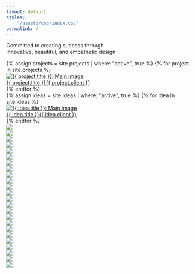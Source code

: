```yaml
---
layout: default
styles:
  - "/assets/css/index.css"
permalink: /
---
```

<div class="content">
    <p id="statement" class="section statement">
        Committed to creating success through <br class="hideWhenSmallScreen">innovative, beautiful, and empathetic design
    </p>
    <div id="work" class="section bottomBorder" style="padding-top: 0;">
        <div class="wrapper">
        {% assign projects = site.projects | where: "active", true %}
        {% for project in site.projects %}
        <a href="{{ project.url | prepend: site.baseurl }}">
            <div class="item zoom-container">
                <img src="{{ project.main_image | prepend: site.baseurl }}" alt="{{ project.title }}: Main image" class="zoom-image">
                <div class="caption"><span>{{ project.title }}</span><span>{{ project.client }}</span></div>
            </div>
        </a>
        {% endfor %}
        </div>
    </div>
    <div id="ideas" class="section bottomBorder">
        <div class="wrapper">
            {% assign ideas = site.ideas | where: "active", true %}
            {% for idea in site.ideas %}
            <a href="{{ idea.url | prepend: site.baseurl }}">
                <div class="item zoom-container">
                    <img src="{{ idea.main_image | prepend: site.baseurl }}" alt="{{ idea.title }}: Main image" class="zoom-image">
                <div class="caption"><span>{{ idea.title }}</span><span>{{ idea.client }}</span></div>
                </div>
            </a>
            {% endfor %}
        </div>
    </div>
    <div id="clients" class="section" style="padding-bottom: 35pt">
        <div class="clientGrid">
            <div class="item"><img src="{{ site.baseurl }}/assets/images/clients/logo_ActivAngel.jpg"></div>
            <div class="item"><img src="{{ site.baseurl }}/assets/images/clients/logo_AeroPress.jpg"></div>
            <div class="item"><img src="{{ site.baseurl }}/assets/images/clients/logo_Fivestars.jpg"></div>
            <div class="item"><img src="{{ site.baseurl }}/assets/images/clients/logo_FlameKing.jpg"></div>
            <div class="item"><img src="{{ site.baseurl }}/assets/images/clients/logo_GE.jpg"></div>
            <div class="item"><img src="{{ site.baseurl }}/assets/images/clients/logo_Golden Trees.jpg"></div>
            <div class="item"><img src="{{ site.baseurl }}/assets/images/clients/logo_Graco.jpg"></div>
            <div class="item"><img src="{{ site.baseurl }}/assets/images/clients/logo_Griffin.jpg"></div>
            <div class="item"><img src="{{ site.baseurl }}/assets/images/clients/logo_Hartmann.jpg"></div>
            <div class="item"><img src="{{ site.baseurl }}/assets/images/clients/logo_Jame Technology.jpg"></div>
            <div class="item"><img src="{{ site.baseurl }}/assets/images/clients/logo_Lennox.jpg"></div>
            <div class="item"><img src="{{ site.baseurl }}/assets/images/clients/logo_Lilly.jpg"></div>
            <div class="item"><img src="{{ site.baseurl }}/assets/images/clients/logo_LiveCopper.jpg"></div>
            <div class="item"><img src="{{ site.baseurl }}/assets/images/clients/logo_NaturesCooling.jpg"></div>
            <div class="item"><img src="{{ site.baseurl }}/assets/images/clients/logo_Neotop.jpg"></div>
            <div class="item"><img src="{{ site.baseurl }}/assets/images/clients/logo_Newgy.jpg"></div>
            <div class="item"><img src="{{ site.baseurl }}/assets/images/clients/logo_Optari.jpg"></div>
            <div class="item"><img src="{{ site.baseurl }}/assets/images/clients/logo_Osmo.jpg"></div>
            <div class="item"><img src="{{ site.baseurl }}/assets/images/clients/logo_Somnarus.jpg"></div>
            <div class="item"><img src="{{ site.baseurl }}/assets/images/clients/logo_TiltFive.jpg"></div>
            <div class="item"><img src="{{ site.baseurl }}/assets/images/clients/logo_Tovbot.jpg"></div>
            <div class="item"><img src="{{ site.baseurl }}/assets/images/clients/logo_Victorinox.jpg"></div>
            <div class="item"><img src="{{ site.baseurl }}/assets/images/clients/logo_Zagg.jpg"></div>
            <div class="item"><img src="{{ site.baseurl }}/assets/images/clients/logo_Zuslab.jpg"></div>
        </div>
    </div>
</div>

<script>
    const revealPoint = window.innerHeight / 2;
    const sectionMap = {};
    const documentHeight = Math.max(
        document.documentElement.scrollHeight,
        document.documentElement.offsetHeight,
        document.documentElement.clientHeight
    );
    const navLinks = Array.from(document.querySelectorAll(".nav-link")).reverse();
    const linkCount = navLinks.length;

    // Cache section offsets
    navLinks.forEach(function (navLink) {
        const href = navLink.getAttribute("href");
        if (href && href.startsWith("#")) {
            const section = document.getElementById(href.slice(1));
            if (section) {
                sectionMap[navLink] = section.offsetTop;
            }
        }
    });

    function revealSection() {
        const isActive = Array(linkCount).fill(false);
        const windowOffsetY = window.pageYOffset;

        if (windowOffsetY < 20) {
            // Handle special case when scrolling to the top
        } else if (documentHeight - windowOffsetY - window.innerHeight <= 20) {
            // Handle special case when scrolling to the bottom
            isActive[0] = true;
        } else {
            for (let index = 0; index < linkCount; index++) {
                const link = navLinks[index];
                const sectionOffset = sectionMap[link];
                if (sectionOffset && windowOffsetY > sectionOffset - revealPoint) {
                    isActive[index] = true;
                    break;
                }
            }
        }

        navLinks.forEach(function (link, index) {
            if (isActive[index]) {
                link.classList.add("active");;
            } else {
                link.classList.remove("active");;
            }
        });
    }

    function scrollToSection(event) {
        event.preventDefault();
        const target = document.getElementById(this.getAttribute("href").substring(1));
        target.scrollIntoView({ behavior: "smooth" });
    }

    navLinks.forEach(function (link) {
        if (link.href.includes('#')) {
            link.addEventListener("click", function (event) {
                scrollToSection.call(this, event);
                navLinks.forEach(function (link) {
                    link.classList.remove("active");
                });
                this.classList.add("active");
            });
        }
    });

    window.addEventListener("scroll", revealSection);
</script>